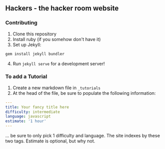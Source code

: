 ## Hackers - the hacker room website

### Contributing
1. Clone this repository
2. Install ruby (if you somehow don't have it)
3. Set up Jekyll:
```bash
gem install jekyll bundler
```
4. Run `jekyll serve` for a development server!

### To add a Tutorial
1. Create a new markdown file in `_tutorials`
2. At the head of the file, be sure to populate the following information:
```yaml
---
title: Your fancy title here
difficulty: intermediate
language: javascript
estimate: '1 hour'
---
```
... be sure to only pick 1 difficulty and language. The site indexes by these
two tags. Estimate is optional, but why not.
